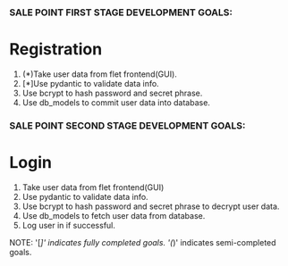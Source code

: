 ### SALE POINT FIRST STAGE DEVELOPMENT GOALS:
# Registration
1. (*)Take user data from flet frontend(GUI).
2. [*]Use pydantic to validate data info.
3. Use bcrypt to hash password and secret phrase.
4. Use db_models to commit user data into database.


### SALE POINT SECOND STAGE DEVELOPMENT GOALS:
# Login
1. Take user data from flet frontend(GUI)
2. Use pydantic to validate data info.
3. Use bcrypt to hash password and secret phrase to decrypt user data.
4. Use db_models to fetch user data from database.
5. Log user in if successful.


NOTE: '[*]' indicates fully completed goals.
      '(*)' indicates semi-completed goals.